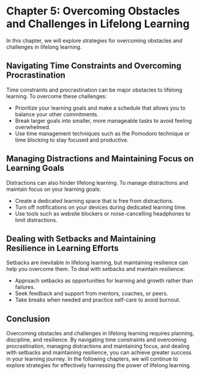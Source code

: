 Chapter 5: Overcoming Obstacles and Challenges in Lifelong Learning
===================================================================

In this chapter, we will explore strategies for overcoming obstacles and challenges in lifelong learning.

Navigating Time Constraints and Overcoming Procrastination
----------------------------------------------------------

Time constraints and procrastination can be major obstacles to lifelong learning. To overcome these challenges:

* Prioritize your learning goals and make a schedule that allows you to balance your other commitments.
* Break larger goals into smaller, more manageable tasks to avoid feeling overwhelmed.
* Use time management techniques such as the Pomodoro technique or time blocking to stay focused and productive.

Managing Distractions and Maintaining Focus on Learning Goals
-------------------------------------------------------------

Distractions can also hinder lifelong learning. To manage distractions and maintain focus on your learning goals:

* Create a dedicated learning space that is free from distractions.
* Turn off notifications on your devices during dedicated learning time.
* Use tools such as website blockers or noise-cancelling headphones to limit distractions.

Dealing with Setbacks and Maintaining Resilience in Learning Efforts
--------------------------------------------------------------------

Setbacks are inevitable in lifelong learning, but maintaining resilience can help you overcome them. To deal with setbacks and maintain resilience:

* Approach setbacks as opportunities for learning and growth rather than failures.
* Seek feedback and support from mentors, coaches, or peers.
* Take breaks when needed and practice self-care to avoid burnout.

Conclusion
----------

Overcoming obstacles and challenges in lifelong learning requires planning, discipline, and resilience. By navigating time constraints and overcoming procrastination, managing distractions and maintaining focus, and dealing with setbacks and maintaining resilience, you can achieve greater success in your learning journey. In the following chapters, we will continue to explore strategies for effectively harnessing the power of lifelong learning.
